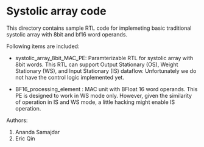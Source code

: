 # Systolic array code

This directory contains sample RTL code for implemeting basic traditional systolic array with 8bit and bf16 word operands.

Following items are included:

 - systolic_array_8bit_MAC_PE: Paramterizable RTL for systolic array with 8bit words. This RTL can support Output Stationary (OS), Weight Stationary (WS), and Input Stationary (IS) dataflow. Unfortunately we do not have the control logic implemented yet.

 - BF16_processing_element : MAC unit with BFloat 16 word operands. This PE is designed to work in WS mode only. However, given the similarity of operation in IS and WS mode, a little hacking might enable IS operation. 

Authors:
1) Ananda Samajdar
2) Eric Qin
